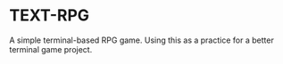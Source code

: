# TEXT-RPG

A simple terminal-based RPG game. Using this as a practice for a better terminal game project.
